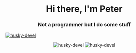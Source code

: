 <h1 align="center">Hi there, I'm Peter</h1>
<h3 align="center">Not a programmer but I do some stuff</h3>

<p align="left"> 
  <a href="https://github.com/ryo-ma/github-profile-trophy">
    <img src="https://github-profile-trophy.vercel.app/?username=husky-devel&theme=matrix" alt="husky-devel" />
  </a> 
</p>

<div align="center">
  <img src="https://github-readme-stats.vercel.app/api?username=husky-devel&show_icons=true&locale=en&theme=ambient_gradient" alt="husky-devel" style="display: inline-block;" />
  <img src="https://github-readme-streak-stats.herokuapp.com/?user=husky-devel&theme=ambient_gradient" alt="husky-devel" style="display: inline-block;" />
</div>

